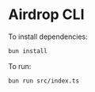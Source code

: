 # Airdrop CLI

To install dependencies:

```bash
bun install
```

To run:

```bash
bun run src/index.ts
```
